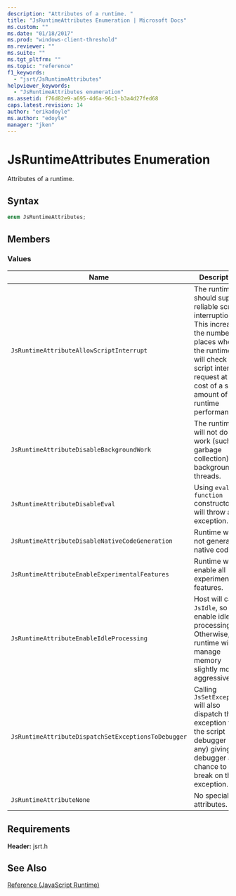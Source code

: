 ```yaml
---
description: "Attributes of a runtime. "
title: "JsRuntimeAttributes Enumeration | Microsoft Docs"
ms.custom: ""
ms.date: "01/18/2017"
ms.prod: "windows-client-threshold"
ms.reviewer: ""
ms.suite: ""
ms.tgt_pltfrm: ""
ms.topic: "reference"
f1_keywords: 
  - "jsrt/JsRuntimeAttributes"
helpviewer_keywords: 
  - "JsRuntimeAttributes enumeration"
ms.assetid: f76d82e9-a695-4d6a-96c1-b3a4d27fed68
caps.latest.revision: 14
author: "erikadoyle"
ms.author: "edoyle"
manager: "jken"
---
```

# JsRuntimeAttributes Enumeration
Attributes of a runtime.  
  
## Syntax  
  
```cpp  
enum JsRuntimeAttributes;  
```  
  
## Members  
  
### Values  
  
|Name|Description|  
|----------|-----------------|  
|`JsRuntimeAttributeAllowScriptInterrupt`|The runtime should support reliable script interruption. This increases the number of places where the runtime will check for a script interrupt request at the cost of a small amount of runtime performance.|  
|`JsRuntimeAttributeDisableBackgroundWork`|The runtime will not do any work (such as garbage collection) on background threads.|  
|`JsRuntimeAttributeDisableEval`|Using `eval` or `function` constructor will throw an exception.|  
|`JsRuntimeAttributeDisableNativeCodeGeneration`|Runtime will not generate native code.|  
|`JsRuntimeAttributeEnableExperimentalFeatures`|Runtime will enable all experimental features.|  
|`JsRuntimeAttributeEnableIdleProcessing`|Host will call `JsIdle`, so enable idle processing. Otherwise, the runtime will manage memory slightly more aggressively.|  
|`JsRuntimeAttributeDispatchSetExceptionsToDebugger`|Calling `JsSetException` will also dispatch the exception to the script debugger (if any) giving the debugger a chance to break on the exception.|  
|`JsRuntimeAttributeNone`|No special attributes.|  
  
## Requirements  
 **Header:** jsrt.h  
  
## See Also  
 [Reference (JavaScript Runtime)](../chakra-hosting/reference-javascript-runtime.md)